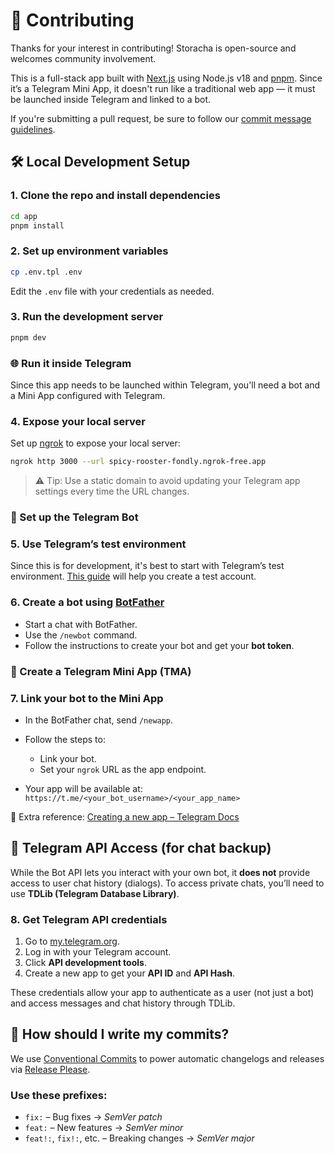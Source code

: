 # 🤝 Contributing

Thanks for your interest in contributing! Storacha is open-source and welcomes community involvement.

This is a full-stack app built with [Next.js](https://nextjs.org/) using Node.js v18 and [pnpm](https://pnpm.io/). Since it’s a Telegram Mini App, it doesn't run like a traditional web app — it must be launched inside Telegram and linked to a bot.

If you're submitting a pull request, be sure to follow our [commit message guidelines](#how-should-i-write-my-commits).


## 🛠️ Local Development Setup

### 1. Clone the repo and install dependencies

```bash
cd app
pnpm install
```

### 2. Set up environment variables

```bash
cp .env.tpl .env
```

Edit the `.env` file with your credentials as needed.

### 3. Run the development server

```bash
pnpm dev
```


### 🌐 Run it inside Telegram

Since this app needs to be launched within Telegram, you'll need a bot and a Mini App configured with Telegram.

### 4. Expose your local server

Set up [ngrok](https://ngrok.com) to expose your local server:

```bash
ngrok http 3000 --url spicy-rooster-fondly.ngrok-free.app
```

> ⚠️ Tip: Use a static domain to avoid updating your Telegram app settings every time the URL changes.



### 🤖 Set up the Telegram Bot

### 5. Use Telegram’s test environment

Since this is for development, it's best to start with Telegram’s test environment. [This guide](https://docs.telegram-mini-apps.com/platform/test-environment) will help you create a test account.

### 6. Create a bot using [BotFather](https://t.me/botfather)

* Start a chat with BotFather.
* Use the `/newbot` command.
* Follow the instructions to create your bot and get your **bot token**.


### 🧩 Create a Telegram Mini App (TMA)

### 7. Link your bot to the Mini App

* In the BotFather chat, send `/newapp`.
* Follow the steps to:

  * Link your bot.
  * Set your `ngrok` URL as the app endpoint.
* Your app will be available at:
  `https://t.me/<your_bot_username>/<your_app_name>`

🔗 Extra reference: [Creating a new app – Telegram Docs](https://docs.telegram-mini-apps.com/platform/creating-new-app)


## 🔐 Telegram API Access (for chat backup)

While the Bot API lets you interact with your own bot, it **does not** provide access to user chat history (dialogs). To access private chats, you’ll need to use **TDLib (Telegram Database Library)**.

### 8. Get Telegram API credentials

1. Go to [my.telegram.org](https://my.telegram.org).
2. Log in with your Telegram account.
3. Click **API development tools**.
4. Create a new app to get your **API ID** and **API Hash**.

These credentials allow your app to authenticate as a user (not just a bot) and access messages and chat history through TDLib.


## 📝 How should I write my commits?

We use [Conventional Commits](https://www.conventionalcommits.org/) to power automatic changelogs and releases via [Release Please](https://github.com/googleapis/release-please).

### Use these prefixes:

* `fix:` – Bug fixes → *SemVer patch*
* `feat:` – New features → *SemVer minor*
* `feat!:`, `fix!:`, etc. – Breaking changes → *SemVer major*
